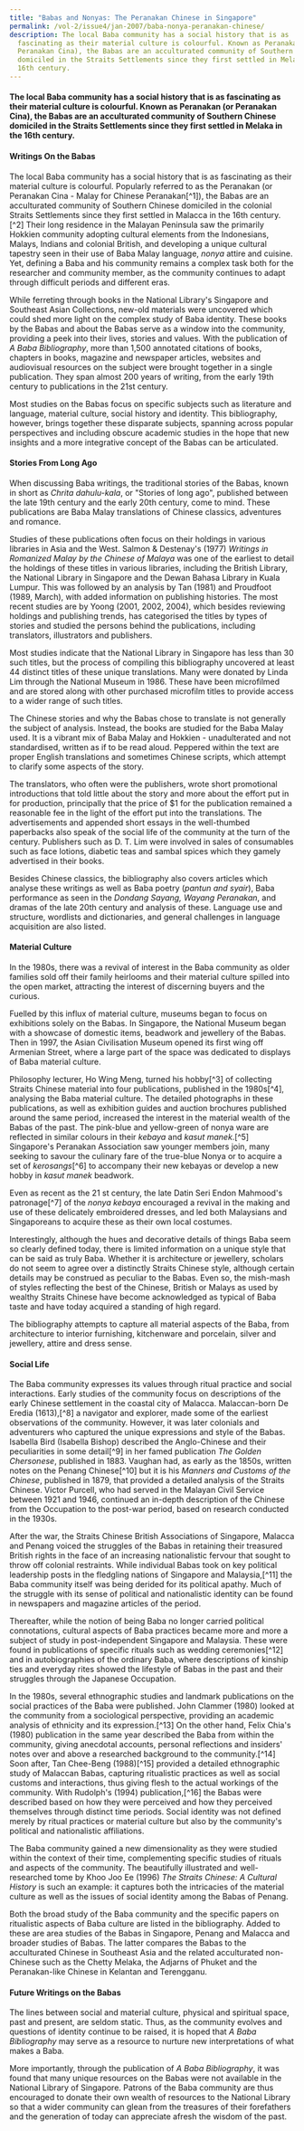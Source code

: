 ```yaml
---
title: "Babas and Nonyas: The Peranakan Chinese in Singapore"
permalink: /vol-2/issue4/jan-2007/baba-nonya-peranakan-chinese/
description: The local Baba community has a social history that is as
  fascinating as their material culture is colourful. Known as Peranakan (or
  Peranakan Cina), the Babas are an acculturated community of Southern Chinese
  domiciled in the Straits Settlements since they first settled in Melaka in the
  16th century.
---
```

####  The local Baba community has a social history that is as fascinating as their material culture is colourful. Known as Peranakan (or Peranakan Cina), the Babas are an acculturated community of Southern Chinese domiciled in the Straits Settlements since they first settled in Melaka in the 16th century.

#### **Writings On the Babas**
The local Baba community has a social history that is as fascinating as their material culture is colourful. Popularly referred to as the Peranakan (or Peranakan Cina - Malay for Chinese Peranakan[^1]), the Babas are an acculturated community of Southern Chinese domiciled in the colonial Straits Settlements since they first settled in Malacca in the 16th century.[^2] Their long residence in the Malayan Peninsula saw the primarily Hokkien community adopting cultural elements from the Indonesians, Malays, Indians and colonial British, and developing a unique cultural tapestry seen in their use of Baba Malay language, *nonya* attire and cuisine. Yet, defining a Baba and his community remains a complex task both for the researcher and community member, as the community continues to adapt through difficult periods and different eras.

While ferreting through books in the National Library's Singapore and Southeast Asian Collections, new-old materials were uncovered which could shed more light on the complex study of Baba identity. These books by the Babas and about the Babas serve as a window into the community, providing a peek into their lives, stories and values. With the publication of *A Baba Bibliography*, more than 1,500 annotated citations of books, chapters in books, magazine and newspaper articles, websites and audiovisual resources on the subject were brought together in a single publication. They span almost 200 years of writing, from the early 19th century to publications in the 21st century.

Most studies on the Babas focus on specific subjects such as literature and language, material culture, social history and identity. This bibliography, however, brings together these disparate subjects, spanning across popular perspectives and including obscure academic studies in the hope that new insights and a more integrative concept of the Babas can be articulated.

#### **Stories From Long Ago**
When discussing Baba writings, the traditional stories of the Babas, known in short as *Chrita dahulu-kala*, or "Stories of long ago", published between the late 19th century and the early 20th century, come to mind. These publications are Baba Malay translations of Chinese classics, adventures and romance.

Studies of these publications often focus on their holdings in various libraries in Asia and the West. Salmon & Destenay's (1977) *Writings in Romanized Malay by the Chinese of Malaya* was one of the earliest to detail the holdings of these titles in various libraries, including the British Library, the National Library in Singapore and the Dewan Bahasa Library in Kuala Lumpur. This was followed by an analysis by Tan (1981) and Proudfoot (1989, March), with added information on publishing histories. The most recent studies are by Yoong (2001, 2002, 2004), which besides reviewing holdings and publishing trends, has categorised the titles by types of stories and studied the persons behind the publications, including translators, illustrators and publishers.

Most studies indicate that the National Library in Singapore has less than 30 such titles, but the process of compiling this bibliography uncovered at least 44 distinct titles of these unique translations. Many were donated by Linda Lim through the National Museum in 1986. These have been microfilmed and are stored along with other purchased microfilm titles to provide access to a wider range of such titles.

The Chinese stories and why the Babas chose to translate is not generally the subject of analysis. Instead, the books are studied for the Baba Malay used. It is a vibrant mix of Baba Malay and Hokkien - unadulterated and not standardised, written as if to be read aloud. Peppered within the text are proper English translations and sometimes Chinese scripts, which attempt to clarify some aspects of the story.

The translators, who often were the publishers, wrote short promotional introductions that told little about the story and more about the effort put in for production, principally that the price of $1 for the publication remained a reasonable fee in the light of the effort put into the translations. The advertisements and appended short essays in the well-thumbed paperbacks also speak of the social life of the community at the turn of the century. Publishers such as D. T. Lim were involved in sales of consumables such as face lotions, diabetic teas and sambal spices which they gamely advertised in their books.

Besides Chinese classics, the bibliography also covers articles which analyse these writings as well as Baba poetry (*pantun and syair*), Baba performance as seen in the *Dondang Sayang, Wayang Peranakan*, and dramas of the late 20th century and analysis of these. Language use and structure, wordlists and dictionaries, and general challenges in language acquisition are also listed.

#### **Material Culture**
In the 1980s, there was a revival of interest in the Baba community as older families sold off their family heirlooms and their material culture spilled into the open market, attracting the interest of discerning buyers and the curious.

Fuelled by this influx of material culture, museums began to focus on exhibitions solely on the Babas. In Singapore, the National Museum began with a showcase of domestic items, beadwork and jewellery of the Babas. Then in 1997, the Asian Civilisation Museum opened its first wing off Armenian Street, where a large part of the space was dedicated to displays of Baba material culture.

Philosophy lecturer, Ho Wing Meng, turned his hobby[^3] of collecting Straits Chinese material into four publications, published in the 1980s[^4], analysing the Baba material culture. The detailed photographs in these publications, as well as exhibition guides and auction brochures published around the same period, increased the interest in the material wealth of the Babas of the past. The pink-blue and yellow-green of nonya ware are reflected in similar colours in their *kebaya* and *kasut manek*.[^5] Singapore's Peranakan Association saw younger members join, many seeking to savour the culinary fare of the true-blue Nonya or to acquire a set of *kerosangs*[^6]  to accompany their new kebayas or develop a new hobby in *kasut manek* beadwork.

Even as recent as the 21 st century, the late Datin Seri Endon Mahmood's patronage[^7]  of the *nonya kebaya* encouraged a revival in the making and use of these delicately embroidered dresses, and led both Malaysians and Singaporeans to acquire these as their own local costumes.

Interestingly, although the hues and decorative details of things Baba seem so clearly defined today, there is limited information on a unique style that can be said as truly Baba. Whether it is architecture or jewellery, scholars do not seem to agree over a distinctly Straits Chinese style, although certain details may be construed as peculiar to the Babas. Even so, the mish-mash of styles reflecting the best of the Chinese, British or Malays as used by wealthy Straits Chinese have become acknowledged as typical of Baba taste and have today acquired a standing of high regard.

The bibliography attempts to capture all material aspects of the Baba, from architecture to interior furnishing, kitchenware and porcelain, silver and 
jewellery, attire and dress sense.

#### **Social Life**
The Baba community expresses its values through ritual practice and social interactions. Early studies of the community focus on descriptions of the early Chinese settlement in the coastal city of Malacca. Malaccan-born De Eredia (1613),[^8] a navigator and explorer, made some of the earliest observations of the community. However, it was later colonials and adventurers who captured the unique expressions and style of the Babas. Isabella Bird (Isabella Bishop) described the Anglo-Chinese and their peculiarities in some detail[^9] in her famed publication *The Golden Chersonese*, published in 1883. Vaughan had, as early as the 1850s, written notes on the Penang Chinese[^10] but it is his *Manners and Customs of the Chinese*, published in 1879, that provided a detailed analysis of the Straits Chinese. Victor Purcell, who had served in the Malayan Civil Service between 1921 and 1946, continued an in-depth description of the Chinese from the Occupation to the post-war period, based on research conducted in the 1930s.

After the war, the Straits Chinese British Associations of Singapore, Malacca and Penang voiced the struggles of the Babas in retaining their treasured British rights in the face of an increasing nationalistic fervour that sought to throw off colonial restraints. While individual Babas took on key political leadership posts in the fledgling nations of Singapore and Malaysia,[^11] the Baba community itself was being derided for its political apathy. Much of the struggle with its sense of political and nationalistic identity can be found in newspapers and magazine articles of the period.

Thereafter, while the notion of being Baba no longer carried political connotations, cultural aspects of Baba practices became more and more a subject of study in post-independent Singapore and Malaysia. These were found in publications of specific rituals such as wedding ceremonies[^12] and in autobiographies of the ordinary Baba, where descriptions of kinship ties and everyday rites showed the lifestyle of Babas in the past and their struggles through the Japanese Occupation.

In the 1980s, several ethnographic studies and landmark publications on the social practices of the Baba were published. John Clammer (1980) looked at the community from a sociological perspective, providing an academic analysis of ethnicity and its expression.[^13] On the other hand, Felix Chia's (1980) publication in the same year described the Baba from within the community, giving anecdotal accounts, personal reflections and insiders' notes over and above a researched background to the community.[^14] Soon after, Tan Chee-Beng (1988)[^15] provided a detailed ethnographic study of Malaccan Babas, capturing ritualistic practices as well as social customs and interactions, thus giving flesh to the actual workings of the community. With Rudolph's (1994) publication,[^16] the Babas were described based on how they were perceived and how they perceived themselves through distinct time periods. Social identity was not defined merely by ritual practices or material culture but also by the community's political and nationalistic affiliations.

The Baba community gained a new dimensionality as they were studied within the context of their time, complementing specific studies of rituals and aspects of the community. The beautifully illustrated and well-researched tome by Khoo Joo Ee (1996) *The Straits Chinese: A Cultural History* is such an example: it captures both the intricacies of the material culture as well as the issues of social identity among the Babas of Penang.

Both the broad study of the Baba community and the specific papers on ritualistic aspects of Baba culture are listed in the bibliography. Added to these are area studies of the Babas in Singapore, Penang and Malacca and broader studies of Babas. The latter compares the Babas to the acculturated Chinese in Southeast Asia and the related acculturated non-Chinese such as the Chetty Melaka, the Adjarns of Phuket and the Peranakan-like Chinese in Kelantan and Terengganu.

#### **Future Writings on the Babas**
The lines between social and material culture, physical and spiritual space, past and present, are seldom static. Thus, as the community evolves and questions of identity continue to be raised, it is hoped that *A Baba Bibliography* may serve as a resource to nurture new interpretations of what makes a Baba.

More importantly, through the publication of *A Baba Bibliography*, it was found that many unique resources on the Babas were not available in the National Library of Singapore. Patrons of the Baba community are thus encouraged to donate their own wealth of resources to the National Library so that a wider community can glean from the treasures of their forefathers and the generation of today can appreciate afresh the wisdom of the past.